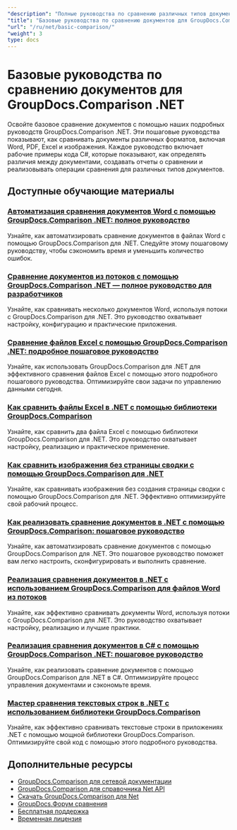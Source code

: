 ```yaml
---
"description": "Полные руководства по сравнению различных типов документов, таких как Word, PDF, Excel, изображения и т. д., с использованием GroupDocs.Comparison для .NET."
"title": "Базовые руководства по сравнению документов для GroupDocs.Comparison .NET"
"url": "/ru/net/basic-comparison/"
"weight": 3
type: docs
---
```

# Базовые руководства по сравнению документов для GroupDocs.Comparison .NET

Освойте базовое сравнение документов с помощью наших подробных руководств GroupDocs.Comparison .NET. Эти пошаговые руководства показывают, как сравнивать документы различных форматов, включая Word, PDF, Excel и изображения. Каждое руководство включает рабочие примеры кода C#, которые показывают, как определять различия между документами, создавать отчеты о сравнении и реализовывать операции сравнения для различных типов документов.

## Доступные обучающие материалы

### [Автоматизация сравнения документов Word с помощью GroupDocs.Comparison .NET: полное руководство](./automate-word-compare-groupdocs-net-tutorial/)
Узнайте, как автоматизировать сравнение документов в файлах Word с помощью GroupDocs.Comparison для .NET. Следуйте этому пошаговому руководству, чтобы сэкономить время и уменьшить количество ошибок.

### [Сравнение документов из потоков с помощью GroupDocs.Comparison .NET — полное руководство для разработчиков](./compare-documents-groupdocs-comparison-net/)
Узнайте, как сравнивать несколько документов Word, используя потоки с GroupDocs.Comparison для .NET. Это руководство охватывает настройку, конфигурацию и практические приложения.

### [Сравнение файлов Excel с помощью GroupDocs.Comparison .NET: подробное пошаговое руководство](./groupdocs-comparison-net-excel-files-step-by-step-guide/)
Узнайте, как использовать GroupDocs.Comparison для .NET для эффективного сравнения файлов Excel с помощью этого подробного пошагового руководства. Оптимизируйте свои задачи по управлению данными сегодня.

### [Как сравнить файлы Excel в .NET с помощью библиотеки GroupDocs.Comparison](./compare-excel-files-dotnet-groupdocs-comparison/)
Узнайте, как сравнить два файла Excel с помощью библиотеки GroupDocs.Comparison для .NET. Это руководство охватывает настройку, реализацию и практическое применение.

### [Как сравнить изображения без страницы сводки с помощью GroupDocs.Comparison для .NET](./compare-images-without-summary-page-groupdocs-net/)
Узнайте, как сравнивать изображения без создания страницы сводки с помощью GroupDocs.Comparison для .NET. Эффективно оптимизируйте свой рабочий процесс.

### [Как реализовать сравнение документов в .NET с помощью GroupDocs.Comparison: пошаговое руководство](./implement-document-comparison-groupdocs-net/)
Узнайте, как автоматизировать сравнение документов с помощью GroupDocs.Comparison для .NET. Это пошаговое руководство поможет вам легко настроить, сконфигурировать и выполнить сравнение.

### [Реализация сравнения документов в .NET с использованием GroupDocs.Comparison для файлов Word из потоков](./document-comparison-groupdocs-comparison-net-csharp/)
Узнайте, как эффективно сравнивать документы Word, используя потоки с GroupDocs.Comparison для .NET. Это руководство охватывает настройку, реализацию и лучшие практики.

### [Реализация сравнения документов в C# с помощью GroupDocs.Comparison .NET: пошаговое руководство](./groupdocs-comparison-net-document-comparison-csharp/)
Узнайте, как реализовать сравнение документов с помощью GroupDocs.Comparison для .NET в C#. Оптимизируйте процесс управления документами и сэкономьте время.

### [Мастер сравнения текстовых строк в .NET с использованием библиотеки GroupDocs.Comparison](./groupdocs-comparison-net-text-string-compare/)
Узнайте, как эффективно сравнивать текстовые строки в приложениях .NET с помощью мощной библиотеки GroupDocs.Comparison. Оптимизируйте свой код с помощью этого подробного руководства.

## Дополнительные ресурсы

- [GroupDocs.Comparison для сетевой документации](https://docs.groupdocs.com/comparison/net/)
- [GroupDocs.Comparison для справочника Net API](https://reference.groupdocs.com/comparison/net/)
- [Скачать GroupDocs.Comparison для Net](https://releases.groupdocs.com/comparison/net/)
- [GroupDocs.Форум сравнения](https://forum.groupdocs.com/c/comparison)
- [Бесплатная поддержка](https://forum.groupdocs.com/)
- [Временная лицензия](https://purchase.groupdocs.com/temporary-license/)